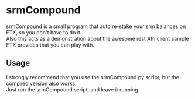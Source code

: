 ﻿# srmCompound

srmCompound is a small program that auto re-stake your srm balances on FTX, so you don't have to do it.  
Also this acts as a demonstration about the awesome rest API client sample FTX provides that you can play with.

## Usage

I strongly recommend that you use the srmCompound.py script, but the complied version also works.  
Just run the srmCompound script, and leave it running.
